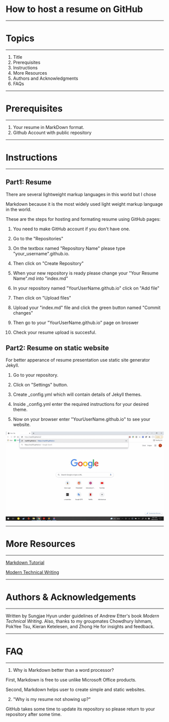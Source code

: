 # How to host a resume on GitHub
***
# Topics
***
1. Title
2. Prerequisites
3. Instructions
4. More Resources
5. Authors and Acknowledgments 
6. FAQs
***

# Prerequisites
***
1. Your resume in MarkDown format.
2. Github Account with public repository

***
# Instructions
***

## Part1: Resume

There are several lightweight markup languages in this world but I chose

Markdown because it is the most widely used light weight markup language in the world.

These are the steps for hosting and formating resume using GitHub pages:

1. You need to make GitHub account if you don't have one.

2. Go to the "Repositories"

3. On the textbox named "Repository Name" please type "your_username".github.io.

4. Then click on "Create Repository"

5. When your new repository is ready please change your "Your Resume Name".md into "index.md"

6. In your repository named "YourUserName.github.io" click on "Add file"

7. Then click on "Upload files"

8. Upload your "index.md" file and click the green button named "Commit changes"

9. Then go to your "YourUserName.github.io" page on broswer

10. Check your resume upload is succesful.

## Part2: Resume on static website

For better apperance of resume presentation use static site generator Jekyll.

1. Go to your repository.

2. Click on "Settings" button.

3. Create _config.yml which will contain details of Jekyll themes.

4. Inside _config.yml enter the required instructions for your desired theme.

5. Now on your browser enter "YourUserName.github.io" to see your website.


![my-gif](my_resume_gif.gif)
***
# More Resources
***
[Markdown Tutorial](https://www.markdowntutorial.com/)

[Modern Technical Writing](https://www.amazon.ca/Modern-Technical-Writing-Introduction-Documentation-ebook/dp/B01A2QL9SS)
***
# Authors & Acknowledgements
***
Written by Sungjae Hyun under guidelines of Andrew Etter's book *Modern Technical Writing*.
Also, thanks to my groupmates Chowdhury Ishmam, PokYee Tsu, Kieran Ketelesen, and Zhong He for insights and feedback.
***
# FAQ
***
1. Why is Markdown better than a word processor?

First, Markdown is free to use unlike Microsoft Office products.

Second, Markdown helps user to create simple and static websites.

2. "Why is my resume not showing up?"

GitHub takes some time to update its repository so please return to your repository after some time.

